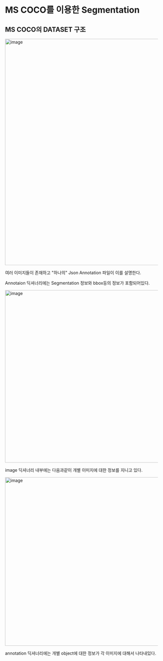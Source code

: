# MS COCO를 이용한 Segmentation

## MS COCO의 DATASET 구조

<img width="1615" height="744" alt="image" src="https://github.com/user-attachments/assets/addbf869-e107-4ec7-bfb2-e9742501992a" />

여러 이미지들이 존재하고 "하나의" Json Annotation 파일이 이를 설명한다.

Annotaion 딕셔너리에는 Segmentation 정보와 bbox등의 정보가 포함되어있다.

<img width="1193" height="567" alt="image" src="https://github.com/user-attachments/assets/95719225-fee3-4657-86c8-d51ab11de3a1" />

image 딕셔너리 내부에는 다음과같이 개별 이미지에 대한 정보를 지니고 있다.

<img width="1196" height="554" alt="image" src="https://github.com/user-attachments/assets/ff756861-5487-4bbf-92c8-99d3b88e1fdc" />

annotation 딕셔너리에는 개별 object에 대한 정보가 각 이미지에 대해서 나타내있다.


